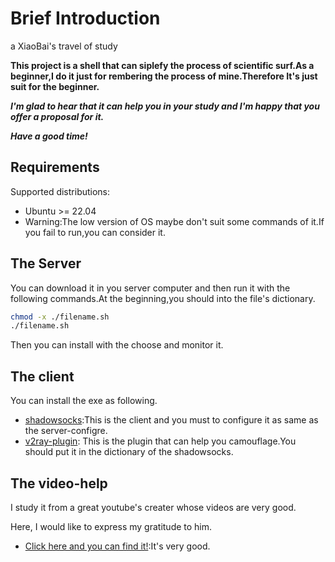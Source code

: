 # Brief Introduction

a XiaoBai's travel of study

**This project is a shell that can siplefy the process of scientific surf.As a beginner,I do it just for rembering the process of mine.Therefore It's just suit for the beginner.**

***I'm glad to hear that it can help you in your study and I'm happy that you offer a proposal for it.***

***Have a good time!***

## Requirements

Supported distributions:

- Ubuntu >= 22.04
- Warning:The low version of OS maybe don't suit some commands of it.If you fail to run,you can consider it.

## The Server

You can download it in you server computer and then run it with the following commands.At the beginning,you should into the file's dictionary.

```bash
chmod -x ./filename.sh
./filename.sh
```

Then you can install with the choose and monitor it.

## The client
You can install the exe as following.

- [shadowsocks](https://github.com/shadowsocks/shadowsocks-windows):This is the client and you must to configure it as same as the server-configre.
- [v2ray-plugin](https://github.com/shadowsocks/v2ray-plugin): This is the plugin that can help you camouflage.You should put it in the dictionary of the shadowsocks.

## The video-help
I study it from a great youtube's creater whose videos are very good.

Here, I would like to express my gratitude to him.

- [Click here and you can find it!](https://www.youtube.com/watch?v=3ivwonJuqyI&t=1651s):It's very good.
